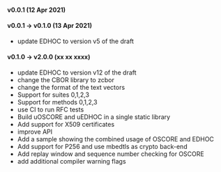 #### v0.0.1 (12 Apr 2021)

#### v0.0.1 -> v0.1.0 (13 Apr 2021)
* update EDHOC to version v5 of the draft

#### v0.1.0 -> v2.0.0 (xx xx xxxx)
* update EDHOC to version v12 of the draft
* change the CBOR library to zcbor
* change the format of the text vectors
* Support for suites 0,1,2,3
* Support for methods 0,1,2,3
* use CI to run RFC tests
* Build uOSCORE and uEDHOC in a single static library
* Add support for X509 certificates
* improve API
* Add a sample showing the combined usage of OSCORE and EDHOC
* Add support for P256 and use mbedtls as crypto back-end
* Add replay window and sequence number checking for OSCORE
* add additional compiler warning flags 